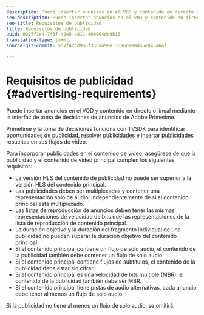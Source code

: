 ```yaml
---
description: Puede insertar anuncios en el VOD y contenido en directo o lineal mediante la interfaz de toma de decisiones de anuncios de Adobe Primetime.
seo-description: Puede insertar anuncios en el VOD y contenido en directo o lineal mediante la interfaz de toma de decisiones de anuncios de Adobe Primetime.
seo-title: Requisitos de publicidad
title: Requisitos de publicidad
uuid: 0287f1e4-746f-42e5-b811-409064dd9b13
translation-type: tm+mt
source-git-commit: 557f42cd9a6f356aa99e13386d9e8d65e043a6af

---
```



# Requisitos de publicidad {#advertising-requirements}

Puede insertar anuncios en el VOD y contenido en directo o lineal mediante la interfaz de toma de decisiones de anuncios de Adobe Primetime.

<!--<a id="section_A2966DC850E140FE9400A1D9E412F819"></a>-->

Primetime y la toma de decisiones funciona con TVSDK para identificar oportunidades de publicidad, resolver publicidades e insertar publicidades resueltas en sus flujos de vídeo.

Para incorporar publicidades en el contenido de vídeo, asegúrese de que la publicidad y el contenido de vídeo principal cumplen los siguientes requisitos:

* La versión HLS del contenido de publicidad no puede ser superior a la versión HLS del contenido principal.
* Las publicidades deben ser multiplexadas y contener una representación solo de audio, independientemente de si el contenido principal está multiplexado.
* Las listas de reproducción de anuncios deben tener las mismas representaciones de velocidad de bits que las representaciones de la lista de reproducción de contenido principal.
* La duración objetivo y la duración del fragmento individual de una publicidad no pueden superar la duración objetivo del contenido principal.
* Si el contenido principal contiene un flujo de solo audio, el contenido de la publicidad también debe contener un flujo de solo audio.
* Si el contenido principal contiene flujos de subtítulos, el contenido de la publicidad debe estar sin cifrar.
* Si el contenido principal es una velocidad de bits múltiple (MBR), el contenido de la publicidad también debe ser MBR.
* Si el contenido principal tiene pistas de audio alternativas, cada anuncio debe tener al menos un flujo de solo audio.

Si la publicidad no tiene al menos un flujo de solo audio, se omitirá.
